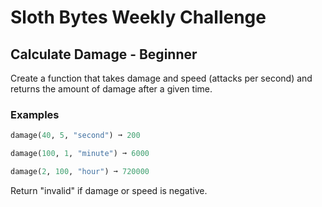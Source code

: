 # Sloth Bytes Weekly Challenge

## Calculate Damage - Beginner
Create a function that takes damage and speed (attacks per second) and returns the amount of damage after a given time.

### Examples
```python
damage(40, 5, "second") ➞ 200

damage(100, 1, "minute") ➞ 6000

damage(2, 100, "hour") ➞ 720000
```

Return "invalid" if damage or speed is negative.